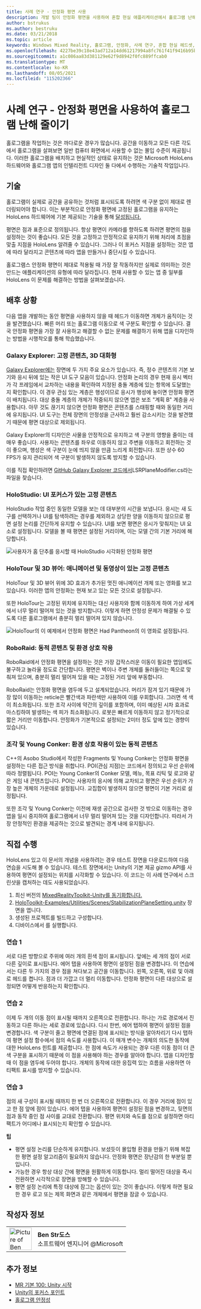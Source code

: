 ```yaml
---
title: 사례 연구 - 안정화 평면 사용
description: 개발 팀이 안정화 평면을 사용하여 혼합 현실 애플리케이션에서 홀로그램 난해를 줄이는 방법을 살펴봅니다.
author: bstrukus
ms.author: bestruku
ms.date: 03/21/2018
ms.topic: article
keywords: Windows Mixed Reality, 홀로그램, 안정화, 사례 연구, 혼합 현실 헤드셋, windows mixed reality 헤드셋, 가상 현실 헤드셋
ms.openlocfilehash: 4227be39c18e43ad712a14dd61217994a8fc761f41f9416b95b511be5396712a
ms.sourcegitcommit: a1c086aa83d381129e62f9d8942f0fc889ffcab0
ms.translationtype: MT
ms.contentlocale: ko-KR
ms.lasthandoff: 08/05/2021
ms.locfileid: "115202366"
---
```

# <a name="case-study---using-the-stabilization-plane-to-reduce-holographic-turbulence"></a>사례 연구 - 안정화 평면을 사용하여 홀로그램 난해 줄이기

홀로그램을 작업하는 것은 까다로운 경우가 많습니다. 공간을 이동하고 모든 다른 각도에서 홀로그램을 살펴보면 일반 컴퓨터 화면에서 사용할 수 없는 몰입 수준이 제공됩니다. 이러한 홀로그램을 배치하고 현실적인 상태로 유지하는 것은 Microsoft HoloLens 하드웨어와 홀로그램 앱의 인텔리전트 디자인 둘 다에서 수행하는 기술적 작업입니다.

## <a name="the-tech"></a>기술

홀로그램이 실제로 공간을 공유하는 것처럼 표시되도록 하려면 색 구분 없이 제대로 렌더링되어야 합니다. 이는 부분적으로 안정화 평면에 고정된 홀로그램을 유지하는 HoloLens 하드웨어에 기본 제공되는 기술을 통해 [달성됩니다.](hologram-stability.md#reprojection)

평면은 점과 표준으로 정의됩니다. 항상 평면이 카메라를 향하도록 하려면 평면의 점을 설정하는 것이 좋습니다. 모든 것을 고정하고 안정적으로 유지하기 위해 처리에 초점을 맞출 지점을 HoloLens 알려줄 수 있습니다. 그러나 이 포커스 지점을 설정하는 것은 앱에 따라 달라지고 콘텐츠에 따라 앱을 만들거나 중단시킬 수 있습니다.

홀로그램스 안정화 평면이 제대로 적용될 때 가장 잘 작동하지만 실제로 의미하는 것은 만드는 애플리케이션의 유형에 따라 달라집니다. 현재 사용할 수 있는 앱 중 일부를 HoloLens 이 문제를 해결하는 방법을 살펴보겠습니다.

## <a name="behind-the-scenes"></a>배후 상황

다음 앱을 개발하는 동안 평면을 사용하지 않을 때 헤드가 이동하면 개체가 움직이는 것을 발견했습니다. 빠른 머리 또는 홀로그램 이동으로 색 구분도 확인할 수 있습니다. 결국 안정화 평면을 가장 잘 사용하고 해결할 수 없는 문제를 해결하기 위해 앱을 디자인하는 방법을 시행착오를 통해 학습했습니다.

### <a name="galaxy-explorer-stationary-content-3d-interactivity"></a>Galaxy Explorer: 고정 콘텐츠, 3D 대화형

[Galaxy Explorer에는](../unity/galaxy-explorer.md) 장면에 두 가지 주요 요소가 있습니다. 즉, 정수 콘텐츠의 기본 보기와 응시 뒤에 있는 작은 UI 도구 모음이 있습니다. 안정화 논리의 경우 현재 응시 벡터가 각 프레임에서 교차하는 내용을 확인하여 지정된 충돌 계층에 있는 항목에 도달했는지 확인합니다. 이 경우 관심 있는 계층은 행성이므로 응시가 행성에 놓이면 안정화 평면이 배치됩니다. 대상 충돌 계층의 개체가 적중되지 않으면 앱은 보조 "계획 B" 계층을 사용합니다. 아무 것도 끊기지 않으면 안정화 평면은 콘텐츠를 스태핑할 때와 동일한 거리에 유지됩니다. UI 도구는 전체 장면의 안정성을 근사하고 훨씬 감소시키는 것을 발견했기 때문에 평면 대상으로 제외됩니다.

Galaxy Explorer의 디자인은 사물을 안정적으로 유지하고 색 구분의 영향을 줄이는 데 매우 좋습니다. 사용자는 콘텐츠를 좌우로 이동하지 않고 주변을 이동하고 회전하는 것이 좋으며, 행성은 색 구분이 눈에 띄지 않을 만큼 느리게 회전합니다. 또한 상수 60 FPS가 유지 관리되어 색 구분이 발생하지 않도록 방지할 수 있습니다.

이를 직접 확인하려면 [GitHub Galaxy Explorer 코드에서](https://github.com/Microsoft/GalaxyExplorer/tree/master/Assets/Scripts/Utilities)LSRPlaneModifier.cs라는 파일을 찾습니다.

### <a name="holostudio-stationary-content-with-a-ui-focus"></a>HoloStudio: UI 포커스가 있는 고정 콘텐츠

HoloStudio 작업 중인 동일한 모델을 보는 데 대부분의 시간을 보냅니다. 응시는 새 도구를 선택하거나 UI를 탐색하려는 경우를 제외하고 상당한 양을 이동하지 않으므로 평면 설정 논리를 간단하게 유지할 수 있습니다. UI를 보면 평면은 응시가 맞춰지는 UI 요소로 설정됩니다. 모델을 볼 때 평면은 설정된 거리이며, 이는 모델 간의 기본 거리에 해당합니다.

![사용자가 홈 단추를 응시할 때 HoloStudio 시각화된 안정화 평면](images/holostudio-stabilization-plane-500px.png)

### <a name="holotour-and-3d-viewer-stationary-content-with-animation-and-movies"></a>HoloTour 및 3D 뷰어: 애니메이션 및 동영상이 있는 고정 콘텐츠

HoloTour 및 3D 뷰어 위에 3D 효과가 추가된 멋진 애니메이션 개체 또는 영화를 보고 있습니다. 이러한 앱의 안정화는 현재 보고 있는 모든 것으로 설정됩니다.

또한 HoloTour는 고정된 위치에 유지하는 대신 사용자와 함께 이동하게 하여 가상 세계에서 너무 멀리 떨어져 있는 것을 방지합니다. 이렇게 하면 안정성 문제가 해결될 수 있도록 다른 홀로그램에서 충분히 멀리 떨어져 있지 않습니다.

![HoloTour의 이 예제에서 안정화 평면은 Had Pantheon의 이 영화로 설정됩니다.](images/holotour-stabilization-plane-500px.jpg)

### <a name="roboraid-dynamic-content-and-environmental-interactions"></a>RoboRaid: 동적 콘텐츠 및 환경 상호 작용

RoboRaid에서 안정화 평면을 설정하는 것은 가장 갑작스러운 이동이 필요한 앱임에도 불구하고 놀라울 정도로 간단합니다. 평면은 벽이나 주변 개체를 둘러들이는 쪽으로 맞춰져 있으며, 충분히 멀리 떨어져 있을 때는 고정된 거리 앞에 부동합니다.

RoboRaid는 안정화 평면을 염두에 두고 설계되었습니다. 머리가 잠겨 있기 때문에 가장 많이 이동하는 reticle은 빨간색과 파란색만 사용하여 이를 우회합니다. 그러면 색 색이 최소화됩니다. 또한 조각 사이에 약간의 깊이를 포함하며, 이미 예상된 시차 효과로 마스킹하여 발생하는 색 피가 최소화됩니다. 로봇은 빠르게 이동하지 않고 정기적으로 짧은 거리만 이동합니다. 안정화가 기본적으로 설정되는 2미터 정도 앞에 있는 경향이 있습니다.

### <a name="fragments-and-young-conker-dynamic-content-with-environmental-interaction"></a>조각 및 Young Conker: 환경 상호 작용이 있는 동적 콘텐츠

C++의 Asobo Studio에서 작성한 Fragments 및 Young Conker는 안정화 평면을 설정하는 다른 접근 방식을 취합니다. POI(관심 지점)는 코드에서 정의되고 우선 순위에 따라 정렬됩니다. POI는 Young Conker의 Conker 모델, 메뉴, 목표 리틱 및 로고와 같은 게임 내 콘텐츠입니다. POI는 사용자의 응시에 의해 교차되고 평면은 우선 순위가 가장 높은 개체의 가운데로 설정됩니다. 교집합이 발생하지 않으면 평면이 기본 거리로 설정됩니다.

또한 조각 및 Young Conker는 이전에 재생 공간으로 검사한 것 밖으로 이동하는 경우 앱을 일시 중지하여 홀로그램에서 너무 멀리 떨어져 있는 것을 디자인합니다. 따라서 가장 안정적인 환경을 제공하는 것으로 발견되는 경계 내에 유지됩니다.

## <a name="do-it-yourself"></a>직접 수행

HoloLens 있고 이 문서의 개념을 사용하려는 경우 테스트 장면을 다운로드하여 다음 연습을 시도해 볼 수 있습니다. 테스트 장면에서는 Unity의 기본 제공 gizmo API를 사용하여 평면이 설정되는 위치를 시각화할 수 있습니다. 이 코드는 이 사례 연구에서 스크린샷을 캡처하는 데도 사용되었습니다.
1. 최신 버전의 [MixedRealityToolkit-Unity를 동기화합니다.](https://github.com/Microsoft/MixedRealityToolkit-Unity)
2. [HoloToolkit-Examples/Utilities/Scenes/StabilizationPlaneSetting.unity](https://github.com/Microsoft/MixedRealityToolkit-Unity/blob/htk_release/Assets/HoloToolkit-Examples/Utilities/Scenes/StabilizationPlaneSetting.unity) 장면을 엽니다.
3. 생성된 프로젝트를 빌드하고 구성합니다.
4. 디바이스에서 를 실행합니다.

### <a name="exercise-1"></a>연습 1

서로 다른 방향으로 주위에 여러 개의 흰색 점이 표시됩니다. 앞에는 세 개의 점이 서로 다른 깊이로 표시됩니다. 에어 탭을 사용하여 평면이 설정된 점을 변경합니다. 이 연습에서는 다른 두 가지의 경우 점을 쳐다보고 공간을 이동합니다. 왼쪽, 오른쪽, 위로 및 아래로 헤드를 켭니다. 점과 더 가깝고 더 멀리 이동합니다. 안정화 평면이 다른 대상으로 설정되면 어떻게 반응하는지 확인합니다.

### <a name="exercise-2"></a>연습 2

이제 두 개의 이동 점이 표시될 때까지 오른쪽으로 전환합니다. 하나는 가로 경로에서 진동하고 다른 하나는 세로 경로에 있습니다. 다시 한번, 에어 탭하여 평면이 설정된 점을 변경합니다. 색 구분이 줄고 평면에 연결된 점에 표시되는 방식을 알아차리기 다시 탭하여 평면 설정 함수에서 점의 속도를 사용합니다. 이 매개 변수는 개체의 의도한 동작에 대한 HoloLens 힌트를 제공합니다. 한 점에 속도가 사용되는 경우 다른 이동 점이 더 큰 색 구분을 표시하기 때문에 이 점을 사용해야 하는 경우를 알아야 합니다. 앱을 디자인할 때 이 점을 염두에 두어야 합니다. 개체의 동작에 대한 응집력 있는 흐름을 사용하면 아티팩트 표시를 방지할 수 있습니다.

### <a name="exercise-3"></a>연습 3

점의 새 구성이 표시될 때까지 한 번 더 오른쪽으로 전환합니다. 이 경우 거리에 점이 있고 한 점 앞에 점이 있습니다. 에어 탭을 사용하여 평면이 설정된 점을 변경하고, 뒷면의 점과 동작 중인 점 사이를 교대로 전환합니다. 평면 위치와 속도를 점으로 설정하면 아티팩트가 어디에나 표시되는지 확인할 수 있습니다.

**팁**
* 평면 설정 논리를 단순하게 유지합니다. 보셨듯이 몰입형 환경을 만들기 위해 복잡한 평면 설정 알고리즘이 필요하지 않습니다. 안정화 평면은 장난감의 한 부분일 뿐입니다.
* 가능한 경우 항상 대상 간에 평면을 원활하게 이동합니다. 멀리 떨어진 대상을 즉시 전환하면 시각적으로 장면을 방해할 수 있습니다.
* 평면 설정 논리에 특정 대상에 잠그는 옵션이 있는 것이 좋습니다. 이렇게 하면 필요한 경우 로고 또는 제목 화면과 같은 개체에서 평면을 잠글 수 있습니다.

## <a name="about-the-author"></a>작성자 정보

<table style="border-collapse:collapse">
<tr>
<td style="border-style: none" width="60px"><img alt="Picture of Ben Strukus" width="60" height="60" src="images/genericusertile.jpg"></td>
<td style="border-style: none"><b>Ben Str도스</b><br>소프트웨어 엔지니어 @Microsoft</td>
</tr>
</table>

## <a name="see-also"></a>추가 정보
* [MR 기본 100: Unity 시작](../unity/tutorials/holograms-100.md)
* [Unity의 포커스 포인트](../unity/focus-point-in-unity.md)
* [홀로그램 안정성](hologram-stability.md)
